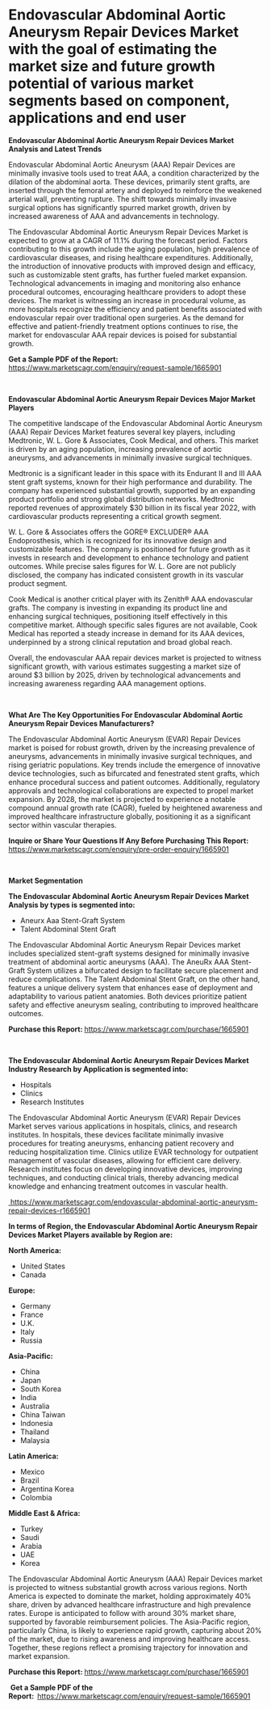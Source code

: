 <p><h1>Endovascular Abdominal Aortic Aneurysm Repair Devices Market with the goal of estimating the market size and future growth potential of various market segments based on component, applications and end user</h1></p><p><strong>Endovascular Abdominal Aortic Aneurysm Repair Devices Market Analysis and Latest Trends</strong></p>
<p><p>Endovascular Abdominal Aortic Aneurysm (AAA) Repair Devices are minimally invasive tools used to treat AAA, a condition characterized by the dilation of the abdominal aorta. These devices, primarily stent grafts, are inserted through the femoral artery and deployed to reinforce the weakened arterial wall, preventing rupture. The shift towards minimally invasive surgical options has significantly spurred market growth, driven by increased awareness of AAA and advancements in technology.</p><p>The Endovascular Abdominal Aortic Aneurysm Repair Devices Market is expected to grow at a CAGR of 11.1% during the forecast period. Factors contributing to this growth include the aging population, high prevalence of cardiovascular diseases, and rising healthcare expenditures. Additionally, the introduction of innovative products with improved design and efficacy, such as customizable stent grafts, has further fueled market expansion. Technological advancements in imaging and monitoring also enhance procedural outcomes, encouraging healthcare providers to adopt these devices. The market is witnessing an increase in procedural volume, as more hospitals recognize the efficiency and patient benefits associated with endovascular repair over traditional open surgeries. As the demand for effective and patient-friendly treatment options continues to rise, the market for endovascular AAA repair devices is poised for substantial growth.</p></p>
<p><strong>Get a Sample PDF of the Report:&nbsp;</strong> <a href="https://www.marketscagr.com/enquiry/request-sample/1665901?utm_campaign=3224&utm_medium=2&utm_source=Github&utm_content=ia&utm_term=14042025&utm_id=endovascular-abdominal-aortic-aneurysm-repair-devices">https://www.marketscagr.com/enquiry/request-sample/1665901</a></p>
<p>&nbsp;</p>
<p><strong>Endovascular Abdominal Aortic Aneurysm Repair Devices Major Market Players</strong></p>
<p><p>The competitive landscape of the Endovascular Abdominal Aortic Aneurysm (AAA) Repair Devices Market features several key players, including Medtronic, W. L. Gore & Associates, Cook Medical, and others. This market is driven by an aging population, increasing prevalence of aortic aneurysms, and advancements in minimally invasive surgical techniques.</p><p>Medtronic is a significant leader in this space with its Endurant II and III AAA stent graft systems, known for their high performance and durability. The company has experienced substantial growth, supported by an expanding product portfolio and strong global distribution networks. Medtronic reported revenues of approximately $30 billion in its fiscal year 2022, with cardiovascular products representing a critical growth segment.</p><p>W. L. Gore & Associates offers the GORE® EXCLUDER® AAA Endoprosthesis, which is recognized for its innovative design and customizable features. The company is positioned for future growth as it invests in research and development to enhance technology and patient outcomes. While precise sales figures for W. L. Gore are not publicly disclosed, the company has indicated consistent growth in its vascular product segment.</p><p>Cook Medical is another critical player with its Zenith® AAA endovascular grafts. The company is investing in expanding its product line and enhancing surgical techniques, positioning itself effectively in this competitive market. Although specific sales figures are not available, Cook Medical has reported a steady increase in demand for its AAA devices, underpinned by a strong clinical reputation and broad global reach.</p><p>Overall, the endovascular AAA repair devices market is projected to witness significant growth, with various estimates suggesting a market size of around $3 billion by 2025, driven by technological advancements and increasing awareness regarding AAA management options.</p></p>
<p>&nbsp;</p>
<p><strong>What Are The Key Opportunities For Endovascular Abdominal Aortic Aneurysm Repair Devices Manufacturers?</strong></p>
<p><p>The Endovascular Abdominal Aortic Aneurysm (EVAR) Repair Devices market is poised for robust growth, driven by the increasing prevalence of aneurysms, advancements in minimally invasive surgical techniques, and rising geriatric populations. Key trends include the emergence of innovative device technologies, such as bifurcated and fenestrated stent grafts, which enhance procedural success and patient outcomes. Additionally, regulatory approvals and technological collaborations are expected to propel market expansion. By 2028, the market is projected to experience a notable compound annual growth rate (CAGR), fueled by heightened awareness and improved healthcare infrastructure globally, positioning it as a significant sector within vascular therapies.</p></p>
<p><strong>Inquire or Share Your Questions If Any Before Purchasing This Report:</strong> <a href="https://www.marketscagr.com/enquiry/pre-order-enquiry/1665901?utm_campaign=3224&utm_medium=2&utm_source=Github&utm_content=ia&utm_term=14042025&utm_id=endovascular-abdominal-aortic-aneurysm-repair-devices">https://www.marketscagr.com/enquiry/pre-order-enquiry/1665901</a></p>
<p>&nbsp;</p>
<p><strong>Market Segmentation</strong></p>
<p><strong>The Endovascular Abdominal Aortic Aneurysm Repair Devices Market Analysis by types is segmented into:</strong></p>
<p><ul><li>Aneurx Aaa Stent-Graft System</li><li>Talent Abdominal Stent Graft</li></ul></p>
<p><p>The Endovascular Abdominal Aortic Aneurysm Repair Devices market includes specialized stent-graft systems designed for minimally invasive treatment of abdominal aortic aneurysms (AAA). The AneuRx AAA Stent-Graft System utilizes a bifurcated design to facilitate secure placement and reduce complications. The Talent Abdominal Stent Graft, on the other hand, features a unique delivery system that enhances ease of deployment and adaptability to various patient anatomies. Both devices prioritize patient safety and effective aneurysm sealing, contributing to improved healthcare outcomes.</p></p>
<p><strong>Purchase this Report:&nbsp;</strong><a href="https://www.marketscagr.com/purchase/1665901?utm_campaign=3224&utm_medium=2&utm_source=Github&utm_content=ia&utm_term=14042025&utm_id=endovascular-abdominal-aortic-aneurysm-repair-devices">https://www.marketscagr.com/purchase/1665901</a></p>
<p>&nbsp;</p>
<p><strong>The Endovascular Abdominal Aortic Aneurysm Repair Devices Market Industry Research by Application is segmented into:</strong></p>
<p><ul><li>Hospitals</li><li>Clinics</li><li>Research Institutes</li></ul></p>
<p><p>The Endovascular Abdominal Aortic Aneurysm (EVAR) Repair Devices Market serves various applications in hospitals, clinics, and research institutes. In hospitals, these devices facilitate minimally invasive procedures for treating aneurysms, enhancing patient recovery and reducing hospitalization time. Clinics utilize EVAR technology for outpatient management of vascular diseases, allowing for efficient care delivery. Research institutes focus on developing innovative devices, improving techniques, and conducting clinical trials, thereby advancing medical knowledge and enhancing treatment outcomes in vascular health.</p></p>
<p><a href="https://www.marketscagr.com/endovascular-abdominal-aortic-aneurysm-repair-devices-r1665901?utm_campaign=3224&utm_medium=2&utm_source=Github&utm_content=ia&utm_term=14042025&utm_id=endovascular-abdominal-aortic-aneurysm-repair-devices">&nbsp;https://www.marketscagr.com/endovascular-abdominal-aortic-aneurysm-repair-devices-r1665901</a></p>
<p><strong>In terms of Region, the Endovascular Abdominal Aortic Aneurysm Repair Devices Market Players available by Region are:</strong></p>
<p>
    <p> <strong> North America: </strong>
        <ul>
            <li>United States</li>
            <li>Canada</li>
        </ul>
        </p> 
    <p> <strong> Europe: </strong>
        <ul>
            <li>Germany</li>
            <li>France</li>
            <li>U.K.</li>
            <li>Italy</li>
            <li>Russia</li>
        </ul>
        </p> 
    <p> <strong> Asia-Pacific: </strong>
        <ul>
            <li>China</li>
            <li>Japan</li>
            <li>South Korea</li>
            <li>India</li>
            <li>Australia</li>
            <li>China Taiwan</li>
            <li>Indonesia</li>
            <li>Thailand</li>
            <li>Malaysia</li>
        </ul>
        </p> 
    <p> <strong> Latin America: </strong>
        <ul>
            <li>Mexico</li>
            <li>Brazil</li>
            <li>Argentina Korea</li>
            <li>Colombia</li>
        </ul>
        </p> 
    <p> <strong> Middle East & Africa: </strong>
        <ul>
            <li>Turkey</li>
            <li>Saudi</li>
            <li>Arabia</li>
            <li>UAE</li>
            <li>Korea</li>
        </ul>
    </p>
    </p>
<p><p>The Endovascular Abdominal Aortic Aneurysm (AAA) Repair Devices market is projected to witness substantial growth across various regions. North America is expected to dominate the market, holding approximately 40% share, driven by advanced healthcare infrastructure and high prevalence rates. Europe is anticipated to follow with around 30% market share, supported by favorable reimbursement policies. The Asia-Pacific region, particularly China, is likely to experience rapid growth, capturing about 20% of the market, due to rising awareness and improving healthcare access. Together, these regions reflect a promising trajectory for innovation and market expansion.</p></p>
<p><strong>Purchase this Report: </strong><a href="https://www.marketscagr.com/purchase/1665901?utm_campaign=3224&utm_medium=2&utm_source=Github&utm_content=ia&utm_term=14042025&utm_id=endovascular-abdominal-aortic-aneurysm-repair-devices">https://www.marketscagr.com/purchase/1665901</a></p>
<p>&nbsp;<strong>Get a Sample PDF of the Report:&nbsp;&nbsp;</strong><a href="https://www.marketscagr.com/enquiry/request-sample/1665901?utm_campaign=3224&utm_medium=2&utm_source=Github&utm_content=ia&utm_term=14042025&utm_id=endovascular-abdominal-aortic-aneurysm-repair-devices">https://www.marketscagr.com/enquiry/request-sample/1665901</a></p>
<p><strong></strong></p>
<p><p></p><p></p><p></p></p>